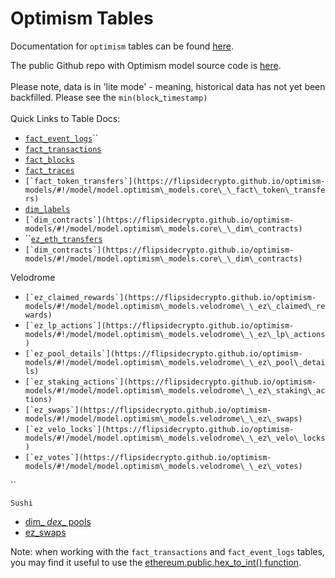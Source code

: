 # Optimism Tables

Documentation for `optimism` tables can be found [here](https://flipsidecrypto.github.io/optimism-models/#!/overview).

The public Github repo with Optimism model source code is [here](https://github.com/FlipsideCrypto/optimism-models).\
\
Please note, data is in 'lite mode' - meaning, historical data has not yet been backfilled. Please see the `min(block`\_`timestamp)`\
\
Quick Links to Table Docs:

* [`fact_event_logs`](https://flipsidecrypto.github.io/optimism-models/#!/model/model.optimism\_models.core\_\_fact\_blocks)``
* [`fact_transactions`](https://flipsidecrypto.github.io/optimism-models/#!/model/model.optimism\_models.core\_\_fact\_transactions)
* [`fact_blocks`](https://flipsidecrypto.github.io/optimism-models/#!/model/model.optimism\_models.core\_\_fact\_blocks)
* [`fact_traces`](https://flipsidecrypto.github.io/optimism-models/#!/model/model.optimism\_models.core\_\_fact\_traces)
* ``[`fact_token_transfers`](https://flipsidecrypto.github.io/optimism-models/#!/model/model.optimism\_models.core\_\_fact\_token\_transfers)``
* [`dim_labels`](https://flipsidecrypto.github.io/optimism-models/#!/model/model.optimism\_models.core\_\_dim\_labels)
* ``[`dim_contracts`](https://flipsidecrypto.github.io/optimism-models/#!/model/model.optimism\_models.core\_\_dim\_contracts)``
* ``[`ez_eth_transfers`](https://flipsidecrypto.github.io/optimism-models/#!/model/model.optimism\_models.core\_\_ez\_eth\_transfers)
* ``[`dim_contracts`](https://flipsidecrypto.github.io/optimism-models/#!/model/model.optimism\_models.core\_\_dim\_contracts)``

Velodrome

* ``[`ez_claimed_rewards`](https://flipsidecrypto.github.io/optimism-models/#!/model/model.optimism\_models.velodrome\_\_ez\_claimed\_rewards)``
* ``[`ez_lp_actions`](https://flipsidecrypto.github.io/optimism-models/#!/model/model.optimism\_models.velodrome\_\_ez\_lp\_actions)``
* ``[`ez_pool_details`](https://flipsidecrypto.github.io/optimism-models/#!/model/model.optimism\_models.velodrome\_\_ez\_pool\_details)``
* ``[`ez_staking_actions`](https://flipsidecrypto.github.io/optimism-models/#!/model/model.optimism\_models.velodrome\_\_ez\_staking\_actions)``
* ``[`ez_swaps`](https://flipsidecrypto.github.io/optimism-models/#!/model/model.optimism\_models.velodrome\_\_ez\_swaps)``
* ``[`ez_velo_locks`](https://flipsidecrypto.github.io/optimism-models/#!/model/model.optimism\_models.velodrome\_\_ez\_velo\_locks)``
* ``[`ez_votes`](https://flipsidecrypto.github.io/optimism-models/#!/model/model.optimism\_models.velodrome\_\_ez\_votes)``

``

`Sushi`

* [dim\_ _dex_\_ pools](https://flipsidecrypto.github.io/optimism-models/#!/model/model.optimism\_models.sushi\_\_dim\_dex\_pools)
* [ez\_swaps](https://flipsidecrypto.github.io/optimism-models/#!/model/model.optimism\_models.sushi\_\_ez\_swaps)



Note: when working with the `fact_transactions` and `fact_event_logs` tables, you may find it useful to use the [ethereum.public.hex\_to\_int() function](../tutorials/hex-to-integer-function.md).

